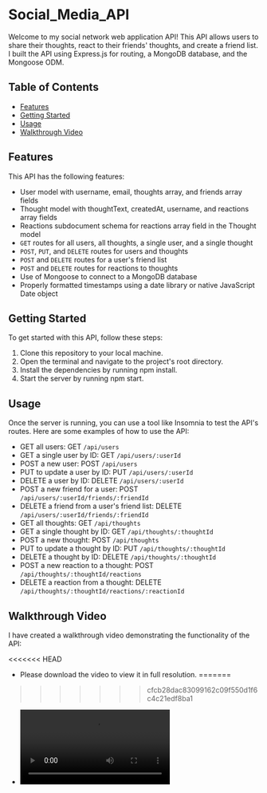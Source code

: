 # Social_Media_API
Welcome to my social network web application API! This API allows users to share their thoughts, react to their friends' thoughts, and create a friend list. I built the API using Express.js for routing, a MongoDB database, and the Mongoose ODM.

## Table of Contents
- [Features](#features)
- [Getting Started](#getting-started)
- [Usage](#usage)
- [Walkthrough Video](#walkthrough-video)


## Features
This API has the following features:
- User model with username, email, thoughts array, and friends array fields
- Thought model with thoughtText, createdAt, username, and reactions array fields
- Reactions subdocument schema for reactions array field in the Thought model
- `GET` routes for all users, all thoughts, a single user, and a single thought
- `POST`, `PUT`, and `DELETE` routes for users and thoughts
- `POST` and `DELETE` routes for a user's friend list
- `POST` and `DELETE` routes for reactions to thoughts
- Use of Mongoose to connect to a MongoDB database
- Properly formatted timestamps using a date library or native JavaScript Date object

## Getting Started
To get started with this API, follow these steps:
1. Clone this repository to your local machine.
2. Open the terminal and navigate to the project's root directory.
3. Install the dependencies by running npm install.
4. Start the server by running npm start.

## Usage
Once the server is running, you can use a tool like Insomnia to test the API's routes. Here are some examples of how to use the API:

- GET all users: GET `/api/users`
- GET a single user by ID: GET `/api/users/:userId`
- POST a new user: POST `/api/users`
- PUT to update a user by ID: PUT `/api/users/:userId`
- DELETE a user by ID: DELETE `/api/users/:userId`
- POST a new friend for a user: POST `/api/users/:userId/friends/:friendId`
- DELETE a friend from a user's friend list: DELETE `/api/users/:userId/friends/:friendId`
- GET all thoughts: GET `/api/thoughts`
- GET a single thought by ID: GET `/api/thoughts/:thoughtId`
- POST a new thought: POST `/api/thoughts`
- PUT to update a thought by ID: PUT `/api/thoughts/:thoughtId`
- DELETE a thought by ID: DELETE `/api/thoughts/:thoughtId`
- POST a new reaction to a thought: POST `/api/thoughts/:thoughtId/reactions`
- DELETE a reaction from a thought: DELETE `/api/thoughts/:thoughtId/reactions/:reactionId`


## Walkthrough Video
I have created a walkthrough video demonstrating the functionality of the API:

<<<<<<< HEAD
- Please download the video to view it in full resolution.
=======
>>>>>>> cfcb28dac83099162c09f550d1f6c4c21edf8ba1
- ![demo](./vids/Demo_Social_Media_CRUD.mp4)
